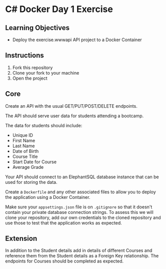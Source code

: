 # C# Docker Day 1 Exercise

## Learning Objectives

- Deploy the exercise.wwwapi API project to a Docker Container

## Instructions

1. Fork this repository
2. Clone your fork to your machine
3. Open the project 

## Core

Create an API with the usual GET/PUT/POST/DELETE endpoints. 

The API should serve user data for students attending a bootcamp.

The data for students should include:

* Unique ID
* First Name
* Last Name
* Date of Birth
* Course Title
* Start Date for Course
* Average Grade 

Your API should connect to an ElephantSQL database instance that can be used for storing the data.

Create a `Dockerfile` and any other associated files to allow you to deploy the application using a Docker Container.

Make sure your `appsettings.json` file is on `.gitignore` so that it doesn't contain your private database connection strings. To assess this we will clone your repository, add our own credentials to the cloned repository and use those to test that the application works as expected.

## Extension

In addition to the Student details add in details of different Courses and reference them from the Student details as a Foreign Key relationship. The endpoints for Courses should be completed as expected.
